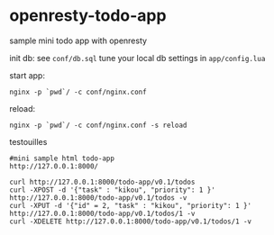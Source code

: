 # openresty-todo-app
sample mini  todo app with openresty

init db: see `conf/db.sql`
tune your local db settings in `app/config.lua`

start app:
 ```
nginx -p `pwd`/ -c conf/nginx.conf
```

reload:
```
nginx -p `pwd`/ -c conf/nginx.conf -s reload
```

testouilles
```shell
#mini sample html todo-app
http://127.0.0.1:8000/

curl http://127.0.0.1:8000/todo-app/v0.1/todos
curl -XPOST -d '{"task" : "kikou", "priority": 1 }' http://127.0.0.1:8000/todo-app/v0.1/todos -v
curl -XPUT -d '{"id" = 2, "task" : "kikou", "priority": 1 }' http://127.0.0.1:8000/todo-app/v0.1/todos/1 -v
curl -XDELETE http://127.0.0.1:8000/todo-app/v0.1/todos/1 -v

```
